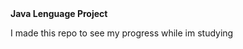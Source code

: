 <h>
<strong>Java Lenguage Project</strong>
</h>

<p>I made this repo to see my progress while im studying</p>
